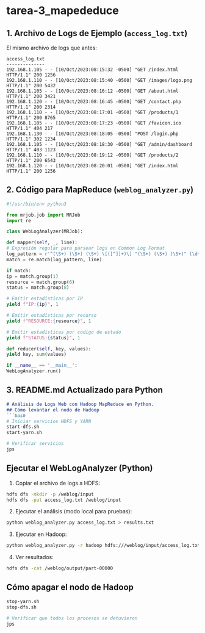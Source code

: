 # tarea-3_mapededuce
## 1. Archivo de Logs de Ejemplo (`access_log.txt`)

El mismo archivo de logs que antes:

```
access_log.txt
--------------
192.168.1.105 - - [10/Oct/2023:08:15:32 -0500] "GET /index.html HTTP/1.1" 200 1256
192.168.1.110 - - [10/Oct/2023:08:15:40 -0500] "GET /images/logo.png HTTP/1.1" 200 5432
192.168.1.105 - - [10/Oct/2023:08:16:12 -0500] "GET /about.html HTTP/1.1" 200 3421
192.168.1.120 - - [10/Oct/2023:08:16:45 -0500] "GET /contact.php HTTP/1.1" 200 2314
192.168.1.110 - - [10/Oct/2023:08:17:01 -0500] "GET /products/1 HTTP/1.1" 200 8765
192.168.1.105 - - [10/Oct/2023:08:17:23 -0500] "GET /favicon.ico HTTP/1.1" 404 217
192.168.1.130 - - [10/Oct/2023:08:18:05 -0500] "POST /login.php HTTP/1.1" 302 1234
192.168.1.105 - - [10/Oct/2023:08:18:30 -0500] "GET /admin/dashboard HTTP/1.1" 403 1123
192.168.1.110 - - [10/Oct/2023:08:19:12 -0500] "GET /products/2 HTTP/1.1" 200 6543
192.168.1.120 - - [10/Oct/2023:08:20:01 -0500] "GET /index.html HTTP/1.1" 200 1256
```

## 2. Código para MapReduce (`weblog_analyzer.py`)

```python
#!/usr/bin/env python3

from mrjob.job import MRJob
import re

class WebLogAnalyzer(MRJob):

def mapper(self, _, line):
# Expresión regular para parsear logs en Common Log Format
log_pattern = r'^(\S+) (\S+) (\S+) \[([^]]+)\] "(\S+) (\S+) (\S+)" (\d+) (\d+)$'
match = re.match(log_pattern, line)

if match:
ip = match.group(1)
resource = match.group(6)
status = match.group(8)

# Emitir estadísticas por IP
yield f"IP:{ip}", 1

# Emitir estadísticas por recurso
yield f"RESOURCE:{resource}", 1

# Emitir estadísticas por código de estado
yield f"STATUS:{status}", 1

def reducer(self, key, values):
yield key, sum(values)

if __name__ == '__main__':
WebLogAnalyzer.run()
```

## 3. README.md Actualizado para Python

```markdown
# Análisis de Logs Web con Hadoop MapReduce en Python.
## Cómo levantar el nodo de Hadoop
```bash
# Iniciar servicios HDFS y YARN
start-dfs.sh
start-yarn.sh

# Verificar servicios
jps
```

## Ejecutar el WebLogAnalyzer (Python)
1. Copiar el archivo de logs a HDFS:
```bash
hdfs dfs -mkdir -p /weblog/input
hdfs dfs -put access_log.txt /weblog/input
```

2. Ejecutar el análisis (modo local para pruebas):
```bash
python weblog_analyzer.py access_log.txt > results.txt
```

3. Ejecutar en Hadoop:
```bash
python weblog_analyzer.py -r hadoop hdfs:///weblog/input/access_log.txt --output-dir hdfs:///weblog/output
```

4. Ver resultados:
```bash
hdfs dfs -cat /weblog/output/part-00000
```
## Cómo apagar el nodo de Hadoop
```bash
stop-yarn.sh
stop-dfs.sh

# Verificar que todos los procesos se detuvieron
jps
```
